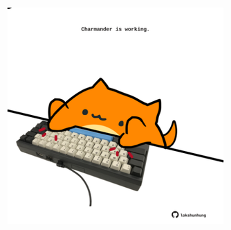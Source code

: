 <!-- built at 17/04/2023, 24:01:31 UTC -->
<p align="center">
  <img width="500" height="500" src="./ReadmeImage.svg">
</p>
